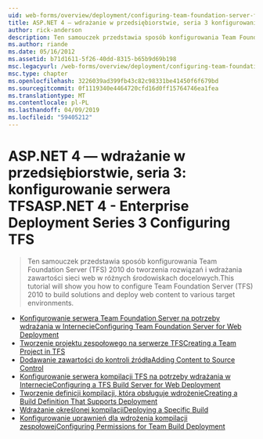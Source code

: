 ```yaml
---
uid: web-forms/overview/deployment/configuring-team-foundation-server-for-web-deployment/index
title: ASP.NET 4 — wdrażanie w przedsiębiorstwie, seria 3 konfigurowania programu TFS | Dokumentacja firmy Microsoft
author: rick-anderson
description: Ten samouczek przedstawia sposób konfigurowania Team Foundation Server (TFS) 2010 do tworzenia rozwiązań i wdrażania zawartości sieci web w różnych środowiskach docelowych.
ms.author: riande
ms.date: 05/16/2012
ms.assetid: b71d1611-5f26-40dd-8315-b65b9d69b198
msc.legacyurl: /web-forms/overview/deployment/configuring-team-foundation-server-for-web-deployment
msc.type: chapter
ms.openlocfilehash: 3226039ad399fb43c82c98331be41450f6f679bd
ms.sourcegitcommit: 0f1119340e4464720cfd16d0ff15764746ea1fea
ms.translationtype: MT
ms.contentlocale: pl-PL
ms.lasthandoff: 04/09/2019
ms.locfileid: "59405212"
---
```

# <a name="aspnet-4---enterprise-deployment-series-3-configuring-tfs"></a><span data-ttu-id="79cca-103">ASP.NET 4 — wdrażanie w przedsiębiorstwie, seria 3: konfigurowanie serwera TFS</span><span class="sxs-lookup"><span data-stu-id="79cca-103">ASP.NET 4 - Enterprise Deployment Series 3 Configuring TFS</span></span>

> <span data-ttu-id="79cca-104">Ten samouczek przedstawia sposób konfigurowania Team Foundation Server (TFS) 2010 do tworzenia rozwiązań i wdrażania zawartości sieci web w różnych środowiskach docelowych.</span><span class="sxs-lookup"><span data-stu-id="79cca-104">This tutorial will show you how to configure Team Foundation Server (TFS) 2010 to build solutions and deploy web content to various target environments.</span></span>


- [<span data-ttu-id="79cca-105">Konfigurowanie serwera Team Foundation Server na potrzeby wdrażania w Internecie</span><span class="sxs-lookup"><span data-stu-id="79cca-105">Configuring Team Foundation Server for Web Deployment</span></span>](configuring-team-foundation-server-for-web-deployment.md)
- [<span data-ttu-id="79cca-106">Tworzenie projektu zespołowego na serwerze TFS</span><span class="sxs-lookup"><span data-stu-id="79cca-106">Creating a Team Project in TFS</span></span>](creating-a-team-project-in-tfs.md)
- [<span data-ttu-id="79cca-107">Dodawanie zawartości do kontroli źródła</span><span class="sxs-lookup"><span data-stu-id="79cca-107">Adding Content to Source Control</span></span>](adding-content-to-source-control.md)
- [<span data-ttu-id="79cca-108">Konfigurowanie serwera kompilacji TFS na potrzeby wdrażania w Internecie</span><span class="sxs-lookup"><span data-stu-id="79cca-108">Configuring a TFS Build Server for Web Deployment</span></span>](configuring-a-tfs-build-server-for-web-deployment.md)
- [<span data-ttu-id="79cca-109">Tworzenie definicji kompilacji, która obsługuje wdrożenie</span><span class="sxs-lookup"><span data-stu-id="79cca-109">Creating a Build Definition That Supports Deployment</span></span>](creating-a-build-definition-that-supports-deployment.md)
- [<span data-ttu-id="79cca-110">Wdrażanie określonej kompilacji</span><span class="sxs-lookup"><span data-stu-id="79cca-110">Deploying a Specific Build</span></span>](deploying-a-specific-build.md)
- [<span data-ttu-id="79cca-111">Konfigurowanie uprawnień dla wdrożenia kompilacji zespołowej</span><span class="sxs-lookup"><span data-stu-id="79cca-111">Configuring Permissions for Team Build Deployment</span></span>](configuring-permissions-for-team-build-deployment.md)
